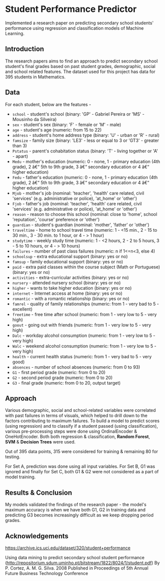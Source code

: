 # Student Performance Predictor

Implemented a research paper on predicting secondary school students' performance using regression and classification models of Machine Learning.

## Introduction
The research papers aims to find an approach to predict secondary school student's final grades based on past student grades, demographic, social and school related features. The dataset used for this project has data for 395 students in Mathematics.

## Data
For each student, below are the features -

- `school` - student's school (binary: 'GP' - Gabriel Pereira or 'MS' - Mousinho da Silveira)
- `sex` - student's sex (binary: 'F' - female or 'M' - male)
- `age` - student's age (numeric: from 15 to 22)
- `address` - student's home address type (binary: 'U' - urban or 'R' - rural)
- `famsize` - family size (binary: 'LE3' - less or equal to 3 or 'GT3' - greater than 3)
- `Pstatus` - parent's cohabitation status (binary: 'T' - living together or 'A' - apart)
- `Medu` - mother's education (numeric: 0 - none,  1 - primary education (4th grade), 2 â€“ 5th to 9th grade, 3 â€“ secondary education or 4 â€“ higher education)
- `Fedu` - father's education (numeric: 0 - none,  1 - primary education (4th grade), 2 â€“ 5th to 9th grade, 3 â€“ secondary education or 4 â€“ higher education)
- `Mjob` - mother's job (nominal: 'teacher', 'health' care related, civil 'services' (e.g. administrative or police), 'at_home' or 'other')
- `Fjob` - father's job (nominal: 'teacher', 'health' care related, civil 'services' (e.g. administrative or police), 'at_home' or 'other')
- `reason` - reason to choose this school (nominal: close to 'home', school 'reputation', 'course' preference or 'other')
- `guardian` - student's guardian (nominal: 'mother', 'father' or 'other')
- `traveltime` - home to school travel time (numeric: 1 - <15 min., 2 - 15 to 30 min., 3 - 30 min. to 1 hour, or 4 - > 1 hour)
- `studytime` - weekly study time (numeric: 1 - <2 hours, 2 - 2 to 5 hours, 3 - 5 to 10 hours, or 4 - > 10 hours)
- `failures` - number of past class failures (numeric: n if 1<=n<3, else 4)
- `schoolsup` - extra educational support (binary: yes or no)
- `famsup` - family educational support (binary: yes or no)
- `paid` - extra paid classes within the course subject (Math or Portuguese) (binary: yes or no)
- `activities` - extra-curricular activities (binary: yes or no)
- `nursery` - attended nursery school (binary: yes or no)
- `higher` - wants to take higher education (binary: yes or no)
- `internet` - Internet access at home (binary: yes or no)
- `romantic` - with a romantic relationship (binary: yes or no)
- `famrel` - quality of family relationships (numeric: from 1 - very bad to 5 - excellent)
- `freetime` - free time after school (numeric: from 1 - very low to 5 - very high)
- `goout` - going out with friends (numeric: from 1 - very low to 5 - very high)
- `Dalc` - workday alcohol consumption (numeric: from 1 - very low to 5 - very high)
- `Walc` - weekend alcohol consumption (numeric: from 1 - very low to 5 - very high)
- `health` - current health status (numeric: from 1 - very bad to 5 - very good)
- `absences` - number of school absences (numeric: from 0 to 93)
- `G1` - first period grade (numeric: from 0 to 20)
- `G2` - second period grade (numeric: from 0 to 20)
- `G3` - final grade (numeric: from 0 to 20, output target)

## Approach
Various demographic, social and school-related variables were correlated with past failures in terms of visuals, which helped to drill down to the factors contributing to maximum failures. To build a model to predict scores (using regression) and to classify if a student passed (using classification), various pre-processing steps were done using OrdinalEncoder & OneHotEncoder. Both both regression & classification, **Random Forest**, **SVM** & **Decision Trees** were used.

Out of 395 data points, 315 were considered for training & remaining 80 for testing.

For Set A, prediction was done using all input variables. For Set B, G1 was ignored and finally for Set C, both G1 & G2 were not considered as a part of model training.

## Results & Conclusion
My models validated the findings of the research paper - the model's maximum accuracy is when we have both G1, G2 in training data and predicting G3 becomes increasingly difficult as we keep dropping period grades. 

## Acknowledgements

https://archive.ics.uci.edu/dataset/320/student+performance

Using data mining to predict secondary school student performance (http://repositorium.sdum.uminho.pt/bitstream/1822/8024/1/student.pdf)
By P. Cortez, A. M. G. Silva. 2008
Published in Proceedings of 5th Annual Future Business Technology Conference
